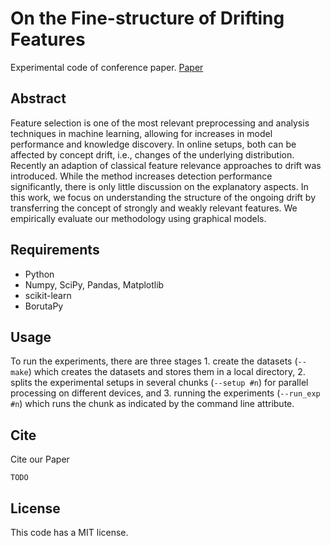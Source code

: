 # On the Fine-structure of Drifting Features

Experimental code of conference paper. [Paper](TODO) 

## Abstract

Feature selection is one of the most relevant preprocessing and analysis techniques in machine learning, allowing for increases in model performance and knowledge discovery. In online setups, both can be affected by concept drift, i.e., changes of the underlying distribution. Recently an adaption of classical feature relevance approaches to drift was introduced. While the method increases detection performance significantly, there is only little discussion on the explanatory aspects. In this work, we focus on understanding the structure of the ongoing drift by transferring the concept of strongly and weakly relevant features. We empirically evaluate our methodology using graphical models.

## Requirements

* Python 
* Numpy, SciPy, Pandas, Matplotlib
* scikit-learn
* BorutaPy

## Usage

To run the experiments, there are three stages 1. create the datasets (`--make`) which creates the datasets and stores them in a local directory, 2. splits the experimental setups in several chunks (`--setup #n`) for parallel processing on different devices, and 3. running the experiments (`--run_exp #n`) which runs the chunk as indicated by the command line attribute.

## Cite

Cite our Paper
```
TODO
```

## License

This code has a MIT license.

